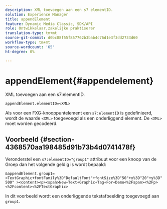 ```yaml
---
description: XML toevoegen aan een s7 elementID.
solution: Experience Manager
title: appendElement
feature: Dynamic Media Classic, SDK/API
role: Ontwikkelaar,zakelijke praktiserer
translation-type: tm+mt
source-git-commit: d0bc88f55f857762b3bab4c76d1e3f3dd2733d60
workflow-type: tm+mt
source-wordcount: '65'
ht-degree: 0%

---
```



# appendElement{#appendelement}

XML toevoegen aan een s7:elementID.

`appendElement.elementID=<XML>`

Als voor een FXG-knooppuntelement een `s7:elementID` is gedefinieerd, wordt de waarde `<XML>` toegevoegd als een onderliggend element. De `<XML>` moet worden gecodeerd.

## Voorbeeld {#section-4368570aa198485d91b73b4d0741478f}

Veronderstel een `s7:elementID="group1"` attribuut voor een knoop van de Groep dan het volgende geldig is wordt bepaald:

`&appendElement.group1=<TextGraphic+fontFamily%3D"DefaultFont"+fontSize%3D"50"+x%3D"20"+y%3D"500" ><content><p><span>New+Text+Graphic+Tag+For+Demo<%2Fspan><%2Fp><%2Fcontent><%2FTextGraphic>`

In dit voorbeeld wordt een onderliggende tekstafbeelding toegevoegd aan `group1`.
